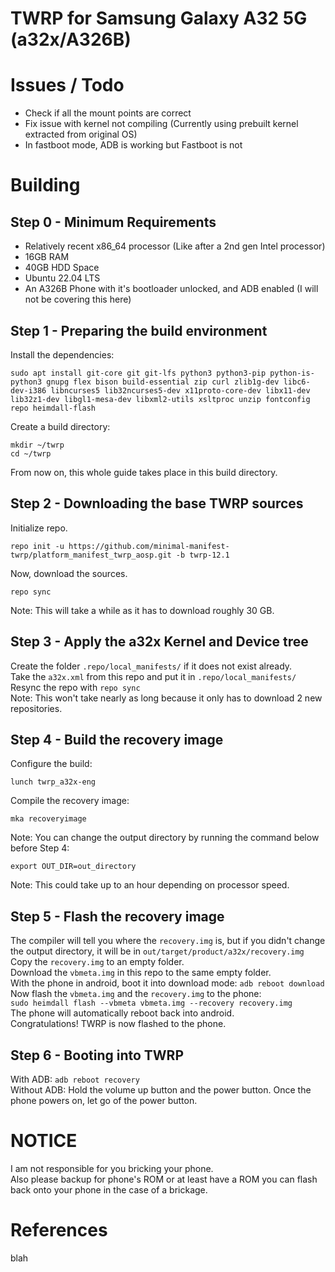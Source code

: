 # TWRP for Samsung Galaxy A32 5G (a32x/A326B)

# Issues / Todo
- Check if all the mount points are correct
- Fix issue with kernel not compiling (Currently using prebuilt kernel extracted from original OS)
- In fastboot mode, ADB is working but Fastboot is not

# Building
## Step 0 - Minimum Requirements
- Relatively recent x86_64 processor (Like after a 2nd gen Intel processor)
- 16GB RAM
- 40GB HDD Space
- Ubuntu 22.04 LTS
- An A326B Phone with it's bootloader unlocked, and ADB enabled (I will not be covering this here)

## Step 1 - Preparing the build environment
Install the dependencies:
```
sudo apt install git-core git git-lfs python3 python3-pip python-is-python3 gnupg flex bison build-essential zip curl zlib1g-dev libc6-dev-i386 libncurses5 lib32ncurses5-dev x11proto-core-dev libx11-dev lib32z1-dev libgl1-mesa-dev libxml2-utils xsltproc unzip fontconfig repo heimdall-flash
```

Create a build directory:
```
mkdir ~/twrp
cd ~/twrp
```
From now on, this whole guide takes place in this build directory.

## Step 2 - Downloading the base TWRP sources
Initialize repo.
```
repo init -u https://github.com/minimal-manifest-twrp/platform_manifest_twrp_aosp.git -b twrp-12.1
```

Now, download the sources.
```
repo sync
```
Note: This will take a while as it has to download roughly 30 GB.

## Step 3 - Apply the a32x Kernel and Device tree
Create the folder ```.repo/local_manifests/``` if it does not exist already. <br>
Take the ```a32x.xml``` from this repo and put it in ```.repo/local_manifests/``` <br>
Resync the repo with ```repo sync``` <br>
Note: This won't take nearly as long because it only has to download 2 new repositories.

## Step 4 - Build the recovery image
Configure the build:
```
lunch twrp_a32x-eng
```

Compile the recovery image:
```
mka recoveryimage
```

Note: You can change the output directory by running the command below before Step 4:
```
export OUT_DIR=out_directory
```

Note: This could take up to an hour depending on processor speed.

## Step 5 - Flash the recovery image
The compiler will tell you where the ```recovery.img``` is, but if you didn't change the output directory, it will be in ```out/target/product/a32x/recovery.img``` <br>
Copy the ```recovery.img``` to an empty folder. <br>
Download the ```vbmeta.img``` in this repo to the same empty folder. <br>
With the phone in android, boot it into download mode: ```adb reboot download``` <br>
Now flash the ```vbmeta.img``` and the ```recovery.img``` to the phone: <br>
```sudo heimdall flash --vbmeta vbmeta.img --recovery recovery.img``` <br>
The phone will automatically reboot back into android. <br>
Congratulations! TWRP is now flashed to the phone.

## Step 6 - Booting into TWRP
With ADB: ```adb reboot recovery``` <br>
Without ADB: Hold the volume up button and the power button. Once the phone powers on, let go of the power button.

# NOTICE
I am not responsible for you bricking your phone. <br>
Also please backup for phone's ROM or at least have a ROM you can flash back onto your phone in the case of a brickage.

# References
blah
